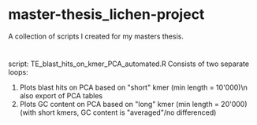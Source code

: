 # master-thesis_lichen-project
 A collection of scripts I created for my masters thesis.
# 
script: TE_blast_hits_on_kmer_PCA_automated.R
 Consists of two separate loops:
  1. Plots blast hits on PCA based on "short" kmer (min length = 10'000)\n
      also export of PCA tables
  2. Plots GC content on PCA based on "long" kmer (min length = 20'000) (with short kmers, GC content is "averaged"/no differenced)
